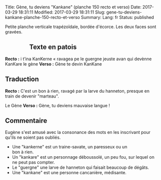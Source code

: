 Title: Gène, tu deviens "Kankane" (planche 150 recto et verso)
Date: 2017-03-29 18:31:11
Modified: 2017-03-29 18:31:11
Slug: gene-tu-deviens-kankane-planche-150-recto-et-verso
Summary: 
Lang: fr
Status: published

Petite planche verticale trapézoïdale, bordée d'écorce. Les deux faces sont gravées.

<figure class="image-block" style="float: left;">
  <img alt="" src="{static}/images/planche_150_recto.png">
  <figcaption style="max-width: 367px"></figcaption>
</figure>



## Texte en patois
**Recto :** i t’ina KanKerne  « ravagea pe le guergne jeuste avan qui devènne KanKare  	  le  gène
**Verso :**  Gène te devin KanKane

## Traduction
**Recto :**  C'est un bon à rien, ravagé par la larve du hanneton, presque en train de devenir "marteau".

Le Gène
**Verso :**  Gène, tu deviens mauvaise langue !


## Commentaire
Eugène s'est amusé avec la consonance des mots en les inscrivant pour qu'ils ne soient pas oubliés.
<figure class="image-block" style="float: right;">
  <img alt="" src="{static}/images/planche_150_verso.png">
  <figcaption style="max-width: 334px"></figcaption>
</figure>

- Une "kankerne" est un traine-savate, un paresseux ou un bon à rien.
- Un "kankare" est un personnage déboussolé, un peu fou, sur lequel on ne peut pas compter.
- Le "guergne" une larve de hanneton qui faisait beaucoup de dégâts.
- Une "kankane" est une personne cancanière, médisante.


